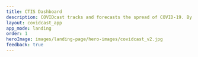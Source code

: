 ```yaml
---
title: CTIS Dashboard
description: COVIDcast tracks and forecasts the spread of COVID-19. By Carnegie Mellon's Delphi Research Group.
layout: covidcast_app
app_mode: landing
order: 1
heroImage: images/landing-page/hero-images/covidcast_v2.jpg
feedback: true
---
```

